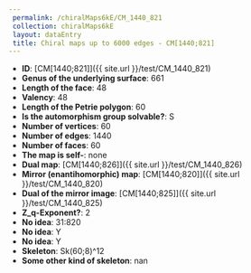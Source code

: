 ```yaml
--- 
 permalink: /chiralMaps6kE/CM_1440_821 
 collection: chiralMaps6kE
 layout: dataEntry
 title: Chiral maps up to 6000 edges - CM[1440;821]
---
```


- **ID**: [CM[1440;821]]({{ site.url }}/test/CM_1440_821)
- **Genus of the underlying surface**: 661
- **Length of the face**: 48
- **Valency**: 48
- **Length of the Petrie polygon**: 60
- **Is the automorphism group solvable?**: S
- **Number of vertices**: 60
- **Number of edges**: 1440
- **Number of faces**: 60
- **The map is self-**: none
- **Dual map**: [CM[1440;826]]({{ site.url }}/test/CM_1440_826)
- **Mirror (enantihomorphic) map**: [CM[1440;820]]({{ site.url }}/test/CM_1440_820)
- **Dual of the mirror image**: [CM[1440;825]]({{ site.url }}/test/CM_1440_825)
- **Z_q-Exponent?**: 2
- **No idea**:  31:820
- **No idea**: Y
- **No idea**: Y
- **Skeleton**: Sk(60;8)^12
- **Some other kind of skeleton**: nan
